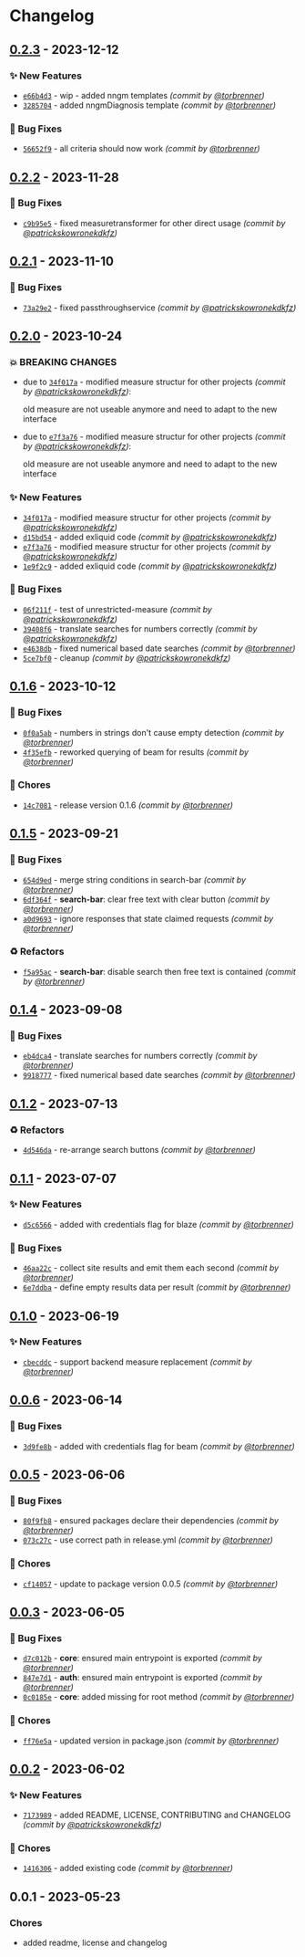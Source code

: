 # Changelog
## [0.2.3] - 2023-12-12
### :sparkles: New Features
- [`e66b4d3`](https://github.com/samply/lens/commit/e66b4d38cc290311a3cde9632481de6147a8823c) - wip - added nngm templates *(commit by [@torbrenner](https://github.com/torbrenner))*
- [`3285704`](https://github.com/samply/lens/commit/3285704aae8290664b854f6f913486d815eefdeb) - added nngmDiagnosis template *(commit by [@torbrenner](https://github.com/torbrenner))*

### :bug: Bug Fixes
- [`56652f9`](https://github.com/samply/lens/commit/56652f92f67e451fc86580256a3001708b8ec879) - all criteria should now work *(commit by [@torbrenner](https://github.com/torbrenner))*


## [0.2.2] - 2023-11-28
### :bug: Bug Fixes
- [`c9b95e5`](https://github.com/samply/lens/commit/c9b95e518eef1baec448d7afd7aa36f63f42284a) - fixed measuretransformer for other direct usage *(commit by [@patrickskowronekdkfz](https://github.com/patrickskowronekdkfz))*


## [0.2.1] - 2023-11-10
### :bug: Bug Fixes
- [`73a29e2`](https://github.com/samply/lens/commit/73a29e249916fbfa93178997a07d69d9d92919fb) - fixed passthroughservice *(commit by [@patrickskowronekdkfz](https://github.com/patrickskowronekdkfz))*


## [0.2.0] - 2023-10-24
### :boom: BREAKING CHANGES
- due to [`34f017a`](https://github.com/samply/lens/commit/34f017af74d9e2faeeea3b8db67f1a33fa498e5b) - modified measure structur for other projects *(commit by [@patrickskowronekdkfz](https://github.com/patrickskowronekdkfz))*:

  old measure are not useable anymore and need to adapt to the new interface

- due to [`e7f3a76`](https://github.com/samply/lens/commit/e7f3a76e2618449637d54f09b323e6a1bf806e70) - modified measure structur for other projects *(commit by [@patrickskowronekdkfz](https://github.com/patrickskowronekdkfz))*:

  old measure are not useable anymore and need to adapt to the new interface


### :sparkles: New Features
- [`34f017a`](https://github.com/samply/lens/commit/34f017af74d9e2faeeea3b8db67f1a33fa498e5b) - modified measure structur for other projects *(commit by [@patrickskowronekdkfz](https://github.com/patrickskowronekdkfz))*
- [`d15bd54`](https://github.com/samply/lens/commit/d15bd543292166de6a39fc7c98fc8f0446b955fa) - added exliquid code *(commit by [@patrickskowronekdkfz](https://github.com/patrickskowronekdkfz))*
- [`e7f3a76`](https://github.com/samply/lens/commit/e7f3a76e2618449637d54f09b323e6a1bf806e70) - modified measure structur for other projects *(commit by [@patrickskowronekdkfz](https://github.com/patrickskowronekdkfz))*
- [`1e9f2c9`](https://github.com/samply/lens/commit/1e9f2c9664cf84ba04688a682952d0dfcbe98b2e) - added exliquid code *(commit by [@patrickskowronekdkfz](https://github.com/patrickskowronekdkfz))*

### :bug: Bug Fixes
- [`06f211f`](https://github.com/samply/lens/commit/06f211fdf31ec244ad0e414f3d1595725d0ae833) - test of unrestricted-measure *(commit by [@patrickskowronekdkfz](https://github.com/patrickskowronekdkfz))*
- [`39408f6`](https://github.com/samply/lens/commit/39408f6b098d7a1d0ab620fb9c4c615bcd409cc0) - translate searches for numbers correctly *(commit by [@patrickskowronekdkfz](https://github.com/patrickskowronekdkfz))*
- [`e4638db`](https://github.com/samply/lens/commit/e4638dbdb51734f4427b4d42cba61c1a96143488) - fixed numerical based date searches *(commit by [@torbrenner](https://github.com/torbrenner))*
- [`5ce7bf0`](https://github.com/samply/lens/commit/5ce7bf038aedc59e061d46f5de56be4f109242ab) - cleanup *(commit by [@patrickskowronekdkfz](https://github.com/patrickskowronekdkfz))*


## [0.1.6] - 2023-10-12
### :bug: Bug Fixes
- [`0f0a5ab`](https://github.com/samply/lens/commit/0f0a5abb9032301d418ef14555e81499f3fb5206) - numbers in strings don't cause empty detection *(commit by [@torbrenner](https://github.com/torbrenner))*
- [`4f35efb`](https://github.com/samply/lens/commit/4f35efb270d8da525d6c3056557fb8eaae62697f) - reworked querying of beam for results *(commit by [@torbrenner](https://github.com/torbrenner))*

### :wrench: Chores
- [`14c7081`](https://github.com/samply/lens/commit/14c708155d0901d83fbef9126d5fb9c86ecaa943) - release version 0.1.6 *(commit by [@torbrenner](https://github.com/torbrenner))*


## [0.1.5] - 2023-09-21
### :bug: Bug Fixes
- [`654d9ed`](https://github.com/samply/lens/commit/654d9ed4222deb3fe249585654dce764269b2037) - merge string conditions in search-bar *(commit by [@torbrenner](https://github.com/torbrenner))*
- [`6df364f`](https://github.com/samply/lens/commit/6df364fcb030ef07bf11399a1946b41e876ab4dd) - **search-bar**: clear free text with clear button *(commit by [@torbrenner](https://github.com/torbrenner))*
- [`a0d9693`](https://github.com/samply/lens/commit/a0d96932d4b2c31478b3354a4852309af06a3d94) - ignore responses that state claimed requests *(commit by [@torbrenner](https://github.com/torbrenner))*

### :recycle: Refactors
- [`f5a95ac`](https://github.com/samply/lens/commit/f5a95ac8a61677310270d98b72b291c1d41efbcc) - **search-bar**: disable search then free text is contained *(commit by [@torbrenner](https://github.com/torbrenner))*


## [0.1.4] - 2023-09-08
### :bug: Bug Fixes
- [`eb4dca4`](https://github.com/samply/lens/commit/eb4dca4b0ba42842054230df0c0fba939c5b7c17) - translate searches for numbers correctly *(commit by [@torbrenner](https://github.com/torbrenner))*
- [`9918777`](https://github.com/samply/lens/commit/9918777348eefbb1b6a03320f843b10f7dcd3faa) - fixed numerical based date searches *(commit by [@torbrenner](https://github.com/torbrenner))*


## [0.1.2] - 2023-07-13
### :recycle: Refactors
- [`4d546da`](https://github.com/samply/lens/commit/4d546da130b59c160dc35404b05aee1f683f4200) - re-arrange search buttons *(commit by [@torbrenner](https://github.com/torbrenner))*


## [0.1.1] - 2023-07-07
### :sparkles: New Features
- [`d5c6566`](https://github.com/samply/lens/commit/d5c65667c0e936541e3df8c093ddf0557c56ff1f) - added with credentials flag for blaze *(commit by [@torbrenner](https://github.com/torbrenner))*

### :bug: Bug Fixes
- [`46aa22c`](https://github.com/samply/lens/commit/46aa22cc29f5308e1c3136d833d0834daddc933c) - collect site results and emit them each second *(commit by [@torbrenner](https://github.com/torbrenner))*
- [`6e7ddba`](https://github.com/samply/lens/commit/6e7ddba948cdeb9b1bd26481f27e61b3a5ea052b) - define empty results data per result *(commit by [@torbrenner](https://github.com/torbrenner))*


## [0.1.0] - 2023-06-19
### :sparkles: New Features
- [`cbecddc`](https://github.com/samply/lens/commit/cbecddc6c5de6a71d966097efc8eebfc1a8538ef) - support backend measure replacement *(commit by [@torbrenner](https://github.com/torbrenner))*


## [0.0.6] - 2023-06-14
### :bug: Bug Fixes
- [`3d9fe8b`](https://github.com/samply/lens/commit/3d9fe8bc2a26f43ea796267e701293c131c30981) - added with credentials flag for beam *(commit by [@torbrenner](https://github.com/torbrenner))*


## [0.0.5] - 2023-06-06
### :bug: Bug Fixes
- [`80f9fb8`](https://github.com/samply/lens/commit/80f9fb8e5f10b050bd172273c727914a7e05f32a) - ensured packages declare their dependencies *(commit by [@torbrenner](https://github.com/torbrenner))*
- [`073c27c`](https://github.com/samply/lens/commit/073c27cc10cb2dff325792adcdb31cb88ed6e336) - use correct path in release.yml *(commit by [@torbrenner](https://github.com/torbrenner))*

### :wrench: Chores
- [`cf14057`](https://github.com/samply/lens/commit/cf14057592c349b281c52fe0e01d6624e1358e58) - update to package version 0.0.5 *(commit by [@torbrenner](https://github.com/torbrenner))*


## [0.0.3] - 2023-06-05
### :bug: Bug Fixes
- [`d7c012b`](https://github.com/samply/lens/commit/d7c012b06ff80d138eac45c42cca879648565a33) - **core**: ensured main entrypoint is exported *(commit by [@torbrenner](https://github.com/torbrenner))*
- [`847e7d1`](https://github.com/samply/lens/commit/847e7d156580f3ca29e4d258f305be89288cd754) - **auth**: ensured main entrypoint is exported *(commit by [@torbrenner](https://github.com/torbrenner))*
- [`0c0185e`](https://github.com/samply/lens/commit/0c0185e5eb71274f2fbc42fe48584ca6871b9f39) - **core**: added missing for root method *(commit by [@torbrenner](https://github.com/torbrenner))*

### :wrench: Chores
- [`ff76e5a`](https://github.com/samply/lens/commit/ff76e5a65858dc1057197e1cc747c5c331c379cb) - updated version in package.json *(commit by [@torbrenner](https://github.com/torbrenner))*


## [0.0.2] - 2023-06-02
### :sparkles: New Features
- [`7173989`](https://github.com/samply/lens/commit/7173989df808a694e857dd67f4519f4572ef7d4e) - added README, LICENSE,  CONTRIBUTING and CHANGELOG *(commit by [@patrickskowronekdkfz](https://github.com/patrickskowronekdkfz))*

### :wrench: Chores
- [`1416306`](https://github.com/samply/lens/commit/14163062d0444490fce90cae2e72c40152649778) - added existing code *(commit by [@torbrenner](https://github.com/torbrenner))*


## 0.0.1 - 2023-05-23
### Chores
- added readme, license and changelog


[0.0.2]: https://github.com/samply/lens/compare/0.0.1...0.0.2
[0.0.3]: https://github.com/samply/lens/compare/0.0.2...0.0.3
[0.0.5]: https://github.com/samply/lens/compare/0.0.3...0.0.5
[0.0.6]: https://github.com/samply/lens/compare/0.0.5...0.0.6
[0.1.0]: https://github.com/samply/lens/compare/0.0.6...0.1.0
[0.1.1]: https://github.com/samply/lens/compare/0.1.0...0.1.1
[0.1.2]: https://github.com/samply/lens/compare/0.1.1...0.1.2
[0.1.4]: https://github.com/samply/lens/compare/0.1.3...0.1.4
[0.1.5]: https://github.com/samply/lens/compare/0.1.4...0.1.5
[0.1.6]: https://github.com/samply/lens/compare/0.1.5...0.1.6
[0.2.0]: https://github.com/samply/lens/compare/0.1.6...0.2.0
[0.2.1]: https://github.com/samply/lens/compare/0.2.0...0.2.1
[0.2.2]: https://github.com/samply/lens/compare/0.2.1...0.2.2
[0.2.3]: https://github.com/samply/lens/compare/0.2.2...0.2.3